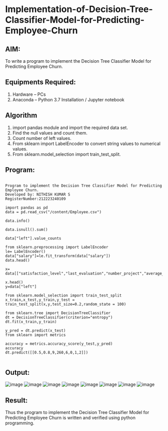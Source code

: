 # Implementation-of-Decision-Tree-Classifier-Model-for-Predicting-Employee-Churn

## AIM:
To write a program to implement the Decision Tree Classifier Model for Predicting Employee Churn.

## Equipments Required:
1. Hardware – PCs
2. Anaconda – Python 3.7 Installation / Jupyter notebook

## Algorithm
1. import pandas module and import the required data set.
2. Find the null values and count them.
3. Count number of left values.
4. From sklearn import LabelEncoder to convert string values to numerical values.
5. From sklearn.model_selection import train_test_split.

## Program:
```

Program to implement the Decision Tree Classifier Model for Predicting Employee Churn.
Developed by: NITHISH KUMAR S 
RegisterNumber:212223240109

import pandas as pd
data = pd.read_csv("/content/Employee.csv")

data.info()

data.isnull().sum()

data["left"].value_counts

from sklearn.preprocessing import LabelEncoder
le= LabelEncoder()
data["salary"]=le.fit_transform(data["salary"])
data.head()

x= data[["satisfaction_level","last_evaluation","number_project","average_montly_hours","time_spend_company","Work_accident","promotion_last_5years","salary"]]

x.head()
y=data["left"]

from sklearn.model_selection import train_test_split
x_train,x_test,y_train,y_test = train_test_split(x,y,test_size=0.2,random_state = 100)

from sklearn.tree import DecisionTreeClassifier
dt = DecisionTreeClassifier(criterion="entropy")
dt.fit(x_train,y_train)

y_pred = dt.predict(x_test)
from sklearn import metrics

accuracy = metrics.accuracy_score(y_test,y_pred)
accuracy
dt.predict([[0.5,0.8,9,260,6,0,1,2]])


```

## Output:
![image](https://github.com/nithish467/Implementation-of-Decision-Tree-Classifier-Model-for-Predicting-Employee-Churn/assets/150232274/1d906166-50f9-43de-b86c-4165c5f5b22a)
![image](https://github.com/nithish467/Implementation-of-Decision-Tree-Classifier-Model-for-Predicting-Employee-Churn/assets/150232274/62cdad62-9774-4f82-abc5-551f72f67a35)
![image](https://github.com/nithish467/Implementation-of-Decision-Tree-Classifier-Model-for-Predicting-Employee-Churn/assets/150232274/e4998ef4-96bd-42e8-aab5-f6b5c30bb639)
![image](https://github.com/nithish467/Implementation-of-Decision-Tree-Classifier-Model-for-Predicting-Employee-Churn/assets/150232274/03659916-de50-4931-bfd8-1e501d482126)
![image](https://github.com/nithish467/Implementation-of-Decision-Tree-Classifier-Model-for-Predicting-Employee-Churn/assets/150232274/8c3156af-b234-4fd2-9f74-1796c0abf894)
![image](https://github.com/nithish467/Implementation-of-Decision-Tree-Classifier-Model-for-Predicting-Employee-Churn/assets/150232274/fb572554-f8be-431e-9fef-5b13703b899c)
![image](https://github.com/nithish467/Implementation-of-Decision-Tree-Classifier-Model-for-Predicting-Employee-Churn/assets/150232274/b5e5f73d-ac43-46f2-85fd-8534f56b3bb1)
![image](https://github.com/nithish467/Implementation-of-Decision-Tree-Classifier-Model-for-Predicting-Employee-Churn/assets/150232274/91eca786-38c4-41ef-b131-a9ebfa14eb88)







## Result:
Thus the program to implement the  Decision Tree Classifier Model for Predicting Employee Churn is written and verified using python programming.

